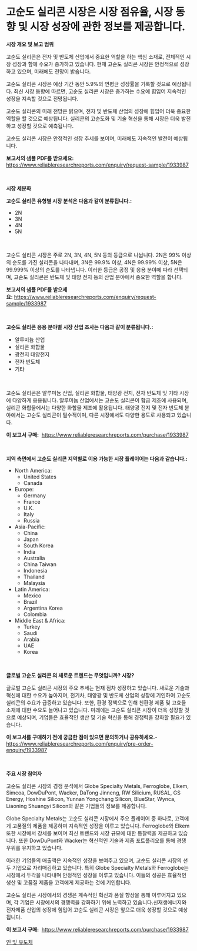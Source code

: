 <p><h1>고순도 실리콘 시장은 시장 점유율, 시장 동향 및 시장 성장에 관한 정보를 제공합니다.</h1></p><p><strong>시장 개요 및 보고 범위</strong></p>
<p><p>고순도 실리콘은 전자 및 반도체 산업에서 중요한 역할을 하는 핵심 소재로, 전체적인 시장 성장과 함께 수요가 증가하고 있습니다. 현재 고순도 실리콘 시장은 안정적으로 성장하고 있으며, 미래에도 전망이 밝습니다. </p><p>고순도 실리콘 시장은 예상 기간 동안 5.9%의 연평균 성장률을 기록할 것으로 예상됩니다. 최신 시장 동향에 따르면, 고순도 실리콘 시장은 증가하는 수요에 힘입어 지속적인 성장을 지속할 것으로 전망됩니다. </p><p>고순도 실리콘의 미래 전망은 밝으며, 전자 및 반도체 산업의 성장에 힘입어 더욱 중요한 역할을 할 것으로 예상됩니다. 실리콘의 고순도화 및 기술 혁신을 통해 시장은 더욱 발전하고 성장할 것으로 예측됩니다. </p><p>고순도 실리콘 시장은 안정적인 성장 추세를 보이며, 미래에도 지속적인 발전이 예상됩니다.</p></p>
<p><strong>보고서의 샘플 PDF를 받으세요:</strong> <a href="https://www.reliableresearchreports.com/enquiry/request-sample/1933987">https://www.reliableresearchreports.com/enquiry/request-sample/1933987</a></p>
<p>&nbsp;</p>
<p><strong>시장 세분화</strong></p>
<p><strong>고순도 실리콘 유형별 시장 분석은 다음과 같이 분류됩니다.:</strong></p>
<p><ul><li>2N</li><li>3N</li><li>4N</li><li>5N</li></ul></p>
<p>&nbsp;</p>
<p><p>고순도 실리콘 시장은 주로 2N, 3N, 4N, 5N 등의 등급으로 나뉩니다. 2N은 99% 이상의 순도를 가진 실리콘을 나타내며, 3N은 99.9% 이상, 4N은 99.99% 이상, 5N은 99.999% 이상의 순도를 나타냅니다. 이러한 등급은 공정 및 응용 분야에 따라 선택되며, 고순도 실리콘은 반도체 및 태양 전지 등의 산업 분야에서 중요한 역할을 합니다.</p></p>
<p><strong>보고서의 샘플 PDF를 받으세요:</strong>&nbsp;<a href="https://www.reliableresearchreports.com/enquiry/request-sample/1933987">https://www.reliableresearchreports.com/enquiry/request-sample/1933987</a></p>
<p>&nbsp;</p>
<p><strong> 고순도 실리콘 응용 분야별 시장 산업 조사는 다음과 같이 분류됩니다.:</strong></p>
<p><ul><li>알루미늄 산업</li><li>실리콘 화합물</li><li>광전지 태양전지</li><li>전자 반도체</li><li>기타</li></ul></p>
<p>&nbsp;</p>
<p><p>고순도 실리콘은 알루미늄 산업, 실리콘 화합물, 태양광 전지, 전자 반도체 및 기타 시장에 다양하게 응용됩니다. 알루미늄 산업에서는 고순도 실리콘이 합금 제조에 사용되며, 실리콘 화합물에서는 다양한 화합물 제조에 활용됩니다. 태양광 전지 및 전자 반도체 분야에서는 고순도 실리콘이 필수적이며, 다른 시장에서도 다양한 용도로 사용되고 있습니다.</p></p>
<p><strong>이 보고서 구매:</strong>&nbsp; <a href="https://www.reliableresearchreports.com/purchase/1933987">https://www.reliableresearchreports.com/purchase/1933987</a></p>
<p>&nbsp;</p>
<p><strong>지역 측면에서 고순도 실리콘 지역별로 이용 가능한 시장 플레이어는 다음과 같습니다.:</strong></p>
<p><ul>
    <li>
        North America:
        <ul>
            <li>United States</li>
            <li>Canada</li>
        </ul>
    </li>
    <li>
        Europe:
        <ul>
            <li>Germany</li>
            <li>France</li>
            <li>U.K.</li>
            <li>Italy</li>
            <li>Russia</li>
        </ul>
    </li>
    <li>
        Asia-Pacific:
        <ul>
            <li>China</li>
            <li>Japan</li>
            <li>South Korea</li>
            <li>India</li>
            <li>Australia</li>
            <li>China Taiwan</li>
            <li>Indonesia</li>
            <li>Thailand</li>
            <li>Malaysia</li>
        </ul>
    </li>
    <li>
        Latin America:
        <ul>
            <li>Mexico</li>
            <li>Brazil</li>
            <li>Argentina Korea</li>
            <li>Colombia</li>
        </ul>
    </li>
    <li>
        Middle East & Africa:
        <ul>
            <li>Turkey</li>
            <li>Saudi</li>
            <li>Arabia</li>
            <li>UAE</li>
            <li>Korea</li>
        </ul>
    </li>
    </ul></p>
<p>&nbsp;</p>
<p><strong>글로벌 고순도 실리콘 의 새로운 트렌드는 무엇입니까? 시장?</strong></p>
<p><p>글로벌 고순도 실리콘 시장의 주요 추세는 현재 점차 성장하고 있습니다. 새로운 기술과 혁신에 대한 수요가 높아지며, 전기차, 태양광 및 반도체 산업의 성장에 기인하여 고순도 실리콘의 수요가 급증하고 있습니다. 또한, 환경 정책으로 인해 친환경 제품 및 고효율 소재에 대한 수요도 늘어나고 있습니다. 미래에는 고순도 실리콘 시장이 더욱 성장할 것으로 예상되며, 기업들은 효율적인 생산 및 기술 혁신을 통해 경쟁력을 강화할 필요가 있습니다.</p></p>
<p><strong>이 보고서를 구매하기 전에 궁금한 점이 있으면 문의하거나 공유하세요.</strong>- <a href="https://www.reliableresearchreports.com/enquiry/pre-order-enquiry/1933987">https://www.reliableresearchreports.com/enquiry/pre-order-enquiry/1933987</a></p>
<p>&nbsp;</p>
<p><strong>주요 시장 참여자</strong></p>
<p><p>고순도 실리콘 시장의 경쟁 분석에서 Globe Specialty Metals, Ferroglobe, Elkem, Simcoa, DowDuPont, Wacker, DaTong Jinneng, RW Silicium, RUSAL, GS Energy, Hoshine Silicon, Yunnan Yongchang Silicon, BlueStar, Wynca, Liaoning Shuangyi Silicon와 같은 기업들의 정보를 제공합니다.</p><p>Globe Specialty Metals는 고순도 실리콘 시장에서 주요 플레이어 중 하나로, 고객에게 고품질의 제품을 제공하며 지속적인 성장을 이루고 있습니다. Ferroglobe와 Elkem 또한 시장에서 강세를 보이며 최신 트렌드와 시장 규모에 대한 통찰력을 제공하고 있습니다. 또한 DowDuPont와 Wacker는 혁신적인 기술과 제품 포트폴리오를 통해 경쟁 우위를 유지하고 있습니다.</p><p>이러한 기업들의 매출액은 지속적인 성장을 보여주고 있으며, 고순도 실리콘 시장의 선두 기업으로 자리매김하고 있습니다. 특히 Globe Specialty Metals와 Ferroglobe는 시장에서 두각을 나타내며 안정적인 성장을 이루고 있습니다. 이들의 성공은 효율적인 생산 및 고품질 제품을 고객에게 제공하는 것에 기인합니다.</p><p>고순도 실리콘 시장에서의 경쟁은 계속적인 혁신과 품질 향상을 통해 이루어지고 있으며, 각 기업은 시장에서의 경쟁력을 강화하기 위해 노력하고 있습니다.신재생에너지와 전자제품 산업의 성장에 힘입어 고순도 실리콘 시장은 앞으로 더욱 성장할 것으로 예상됩니다.</p></p>
<p><strong>이 보고서 구매:</strong>&nbsp;&nbsp;<a href="https://www.reliableresearchreports.com/purchase/1933987">https://www.reliableresearchreports.com/purchase/1933987</a></p>
<p><p><a href="https://github.com/crfsywufhm81415/Market-Research-Report-List-1/blob/main/93790968679.md">인 및 유도체</a></p></p>
